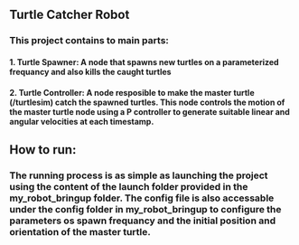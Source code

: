## Turtle Catcher Robot
### This project contains to main parts:
#### 1. Turtle Spawner: A node that spawns new turtles on a parameterized frequancy and also kills the caught turtles 
#### 2. Turtle Controller: A node resposible to make the master turtle (/turtlesim) catch the spawned turtles. This node controls the motion of the master turtle node using a P controller to generate suitable linear and angular velocities at each timestamp. 

## How to run:
### The running process is as simple as launching the project using the content of the launch folder provided in the my_robot_bringup folder. The config file is also accessable under the config folder in my_robot_bringup to configure the parameters os spawn frequancy and the initial position and orientation of the master turtle. 
